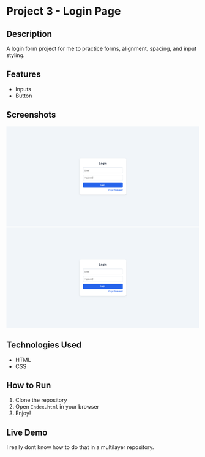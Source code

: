 # Project 3 - Login Page

## Description
A login form project for me to practice forms, alignment, spacing, and input styling.

## Features
- Inputs
- Button

## Screenshots
![Screenshot 1](./images/Screenshot%20of%20practice%20UI%20Login%20Form.png )
![Screenshot 2](./images/My%20submission%20Login.png)

## Technologies Used
- HTML
- CSS


## How to Run
1. Clone the repository
2. Open `Index.html` in your browser
3. Enjoy!

## Live Demo
I really dont know how to do that in a multilayer repository.